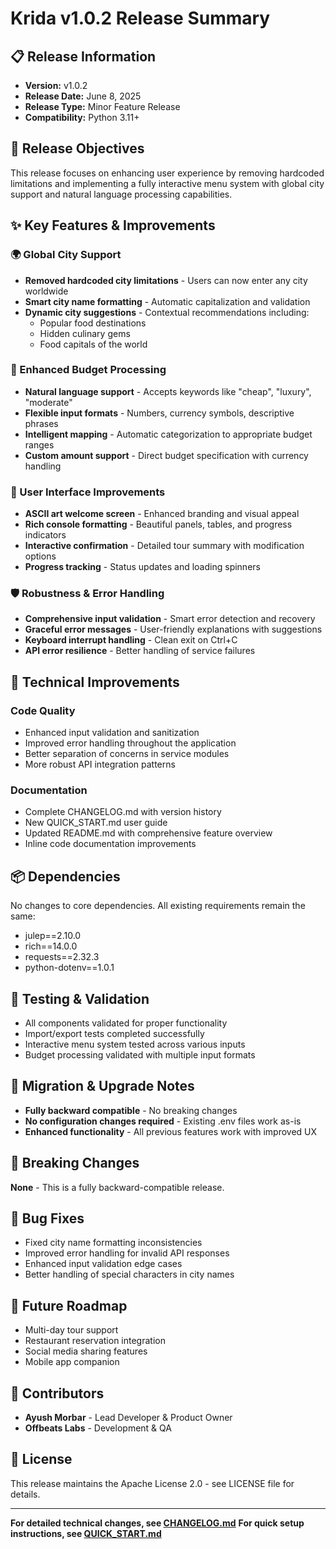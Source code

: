 # Krida v1.0.2 Release Summary

## 📋 Release Information
- **Version:** v1.0.2
- **Release Date:** June 8, 2025
- **Release Type:** Minor Feature Release
- **Compatibility:** Python 3.11+

## 🎯 Release Objectives
This release focuses on enhancing user experience by removing hardcoded limitations and implementing a fully interactive menu system with global city support and natural language processing capabilities.

## ✨ Key Features & Improvements

### 🌍 Global City Support
- **Removed hardcoded city limitations** - Users can now enter any city worldwide
- **Smart city name formatting** - Automatic capitalization and validation
- **Dynamic city suggestions** - Contextual recommendations including:
  - Popular food destinations
  - Hidden culinary gems
  - Food capitals of the world

### 🤖 Enhanced Budget Processing
- **Natural language support** - Accepts keywords like "cheap", "luxury", "moderate"
- **Flexible input formats** - Numbers, currency symbols, descriptive phrases
- **Intelligent mapping** - Automatic categorization to appropriate budget ranges
- **Custom amount support** - Direct budget specification with currency handling

### 🎨 User Interface Improvements
- **ASCII art welcome screen** - Enhanced branding and visual appeal
- **Rich console formatting** - Beautiful panels, tables, and progress indicators
- **Interactive confirmation** - Detailed tour summary with modification options
- **Progress tracking** - Status updates and loading spinners

### 🛡️ Robustness & Error Handling
- **Comprehensive input validation** - Smart error detection and recovery
- **Graceful error messages** - User-friendly explanations with suggestions
- **Keyboard interrupt handling** - Clean exit on Ctrl+C
- **API error resilience** - Better handling of service failures

## 🔧 Technical Improvements

### Code Quality
- Enhanced input validation and sanitization
- Improved error handling throughout the application
- Better separation of concerns in service modules
- More robust API integration patterns

### Documentation
- Complete CHANGELOG.md with version history
- New QUICK_START.md user guide
- Updated README.md with comprehensive feature overview
- Inline code documentation improvements

## 📦 Dependencies
No changes to core dependencies. All existing requirements remain the same:
- julep==2.10.0
- rich==14.0.0
- requests==2.32.3
- python-dotenv==1.0.1

## 🧪 Testing & Validation
- All components validated for proper functionality
- Import/export tests completed successfully
- Interactive menu system tested across various inputs
- Budget processing validated with multiple input formats

## 🚀 Migration & Upgrade Notes
- **Fully backward compatible** - No breaking changes
- **No configuration changes required** - Existing .env files work as-is
- **Enhanced functionality** - All previous features work with improved UX

## 🔄 Breaking Changes
**None** - This is a fully backward-compatible release.

## 🐛 Bug Fixes
- Fixed city name formatting inconsistencies
- Improved error handling for invalid API responses
- Enhanced input validation edge cases
- Better handling of special characters in city names

## 🎯 Future Roadmap
- Multi-day tour support
- Restaurant reservation integration
- Social media sharing features
- Mobile app companion

## 👥 Contributors
- **Ayush Morbar** - Lead Developer & Product Owner
- **Offbeats Labs** - Development & QA

## 📄 License
This release maintains the Apache License 2.0 - see LICENSE file for details.

---

**For detailed technical changes, see [CHANGELOG.md](CHANGELOG.md)**
**For quick setup instructions, see [QUICK_START.md](QUICK_START.md)**
